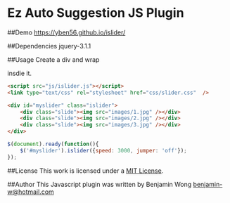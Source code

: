 Ez Auto Suggestion JS Plugin
==============================

##Demo
https://yben56.github.io/islider/

##Dependencies
jquery-3.1.1

##Usage
Create a div and wrap <div class='slide'><img /></div> insdie it.

```html
<script src="js/islider.js"></script>
<link type="text/css" rel="stylesheet" href="css/slider.css"  />

<div id="myslider" class="islider">
	<div class="slide"><img src="images/1.jpg" /></div>
    <div class="slide"><img src="images/2.jpg" /></div>
    <div class="slide"><img src="images/3.jpg" /></div>
</div>
```

```javascript
$(document).ready(function(){
	$('#myslider').islider({speed: 3000, jumper: 'off'});
});
```

##License
This work is licensed under a [MIT License](http://opensource.org/licenses/MIT).

##Author
This Javascript plugin was written by Benjamin Wong benjamin-w@hotmail.com
